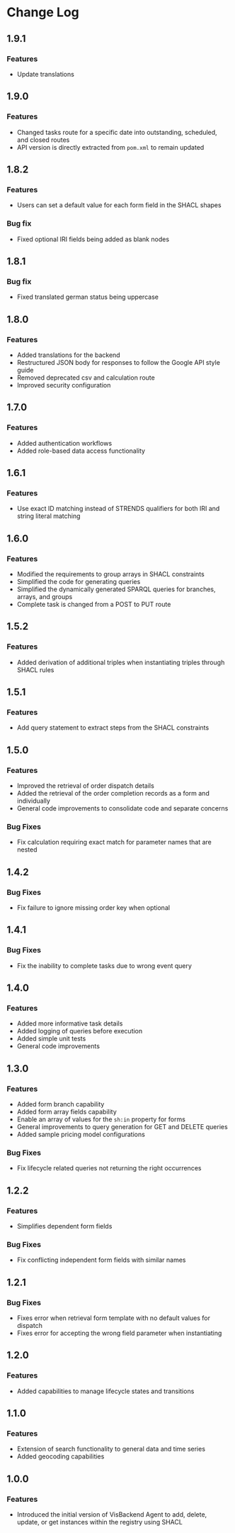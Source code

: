 # Change Log

## 1.9.1

### Features

- Update translations

## 1.9.0

### Features

- Changed tasks route for a specific date into outstanding, scheduled, and closed routes
- API version is directly extracted from `pom.xml` to remain updated

## 1.8.2

### Features

- Users can set a default value for each form field in the SHACL shapes

### Bug fix

- Fixed optional IRI fields being added as blank nodes

## 1.8.1

### Bug fix

- Fixed translated german status being uppercase

## 1.8.0

### Features

- Added translations for the backend
- Restructured JSON body for responses to follow the Google API style guide
- Removed deprecated csv and calculation route
- Improved security configuration

## 1.7.0

### Features

- Added authentication workflows
- Added role-based data access functionality

## 1.6.1

### Features

- Use exact ID matching instead of STRENDS qualifiers for both IRI and string literal matching

## 1.6.0

### Features

- Modified the requirements to group arrays in SHACL constraints
- Simplified the code for generating queries
- Simplified the dynamically generated SPARQL queries for branches, arrays, and groups
- Complete task is changed from a POST to PUT route

## 1.5.2

### Features

- Added derivation of additional triples when instantiating triples through SHACL rules

## 1.5.1

### Features

- Add query statement to extract steps from the SHACL constraints

## 1.5.0

### Features

- Improved the retrieval of order dispatch details
- Added the retrieval of the order completion records as a form and individually
- General code improvements to consolidate code and separate concerns

### Bug Fixes

- Fix calculation requiring exact match for parameter names that are nested

## 1.4.2

### Bug Fixes

- Fix failure to ignore missing order key when optional

## 1.4.1

### Bug Fixes

- Fix the inability to complete tasks due to wrong event query

## 1.4.0

### Features

- Added more informative task details
- Added logging of queries before execution
- Added simple unit tests
- General code improvements

## 1.3.0

### Features

- Added form branch capability
- Added form array fields capability
- Enable an array of values for the `sh:in` property for forms
- General improvements to query generation for GET and DELETE queries
- Added sample pricing model configurations

### Bug Fixes

- Fix lifecycle related queries not returning the right occurrences

## 1.2.2

### Features

- Simplifies dependent form fields

### Bug Fixes

- Fix conflicting independent form fields with similar names

## 1.2.1

### Bug Fixes

- Fixes error when retrieval form template with no default values for dispatch
- Fixes error for accepting the wrong field parameter when instantiating

## 1.2.0

### Features

- Added capabilities to manage lifecycle states and transitions

## 1.1.0

### Features

- Extension of search functionality to general data and time series
- Added geocoding capabilities

## 1.0.0

### Features

- Introduced the initial version of VisBackend Agent to add, delete, update, or get instances within the registry using SHACL
